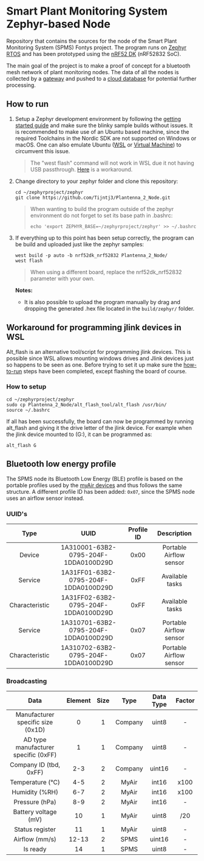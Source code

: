 # Smart Plant Monitoring System Zephyr-based Node

Repository that contains the sources for the node of the Smart Plant Monitoring System (SPMS) Fontys project. The program runs on [Zephyr RTOS](https://zephyrproject.org/) and has been prototyped using the [nRF52 DK](https://www.nordicsemi.com/Software-and-Tools/Development-Kits/nRF52-DK) (nRF52832 SoC).

The main goal of the project is to make a proof of concept for a bluetooth mesh network of plant monitoring nodes. The data of all the nodes is collected by a [gateway](https://github.com/Jeedella/Plantenna_2_Gateway) and pushed to a [cloud database](https://github.com/Jeedella/Plantenna_2_Cloud) for potential further processing.

## How to run

1. Setup a Zephyr development environment by following the [getting started guide](https://docs.zephyrproject.org/latest/getting_started/index.html) and make sure the blinky sample builds without issues. It is recommended to make use of an Ubuntu based machine, since the required Toolchains in the Nordic SDK are not supported on Windows or macOS. One can also emulate Ubuntu ([WSL](https://ubuntu.com/wsl) or [Virtual Machine](https://www.virtualbox.org/)) to circumvent this issue.

    > The "west flash" command will not work in WSL due it not having USB passthrough. [Here](#workaround-for-programming-jlink-devices-in-WSL) is a workaround.

2. Change directory to your zephyr folder and clone this repository:

    ```text
    cd ~/zephyrproject/zephyr
    git clone https://github.com/Tijntj3/Plantenna_2_Node.git
    ```

    > When wanting to build the program outside of the zephyr environment do not forget to set its base path in .bashrc:
    >
    > ```text
    > echo 'export ZEPHYR_BASE=~/zephyrproject/zephyr' >> ~/.bashrc
    > ```

3. If everything up to this point has been setup correctly, the program can be build and uploaded just like the zephyr samples:

    ```text
    west build -p auto -b nrf52dk_nrf52832 Plantenna_2_Node/
    west flash
    ```

    > When using a different board, replace the nrf52dk_nrf52832 parameter with your own.

    **Notes:**

    * It is also possible to upload the program manually by drag and dropping the generated .hex file located in the `build/zephyr/` folder.

## Workaround for programming jlink devices in WSL

Alt_flash is an alternative tool/script for programming jlink devices. This is possible since WSL allows mounting windows drives and Jlink devices just so happens to be seen as one. Before trying to set it up make sure the [how-to-run](#how-to-run) steps have been completed, except flashing the board of course.

### How to setup

```text
cd ~/zephyrproject/zephyr
sudo cp Plantenna_2_Node/alt_flash_tool/alt_flash /usr/bin/
source ~/.bashrc
```

If all has been successfully, the board can now be programmed by running alt_flash and giving it the drive letter of the jlink device. For example when the jlink device mounted to (G:), it can be programmed as:

```text
alt_flash G
```

## Bluetooth low energy profile

The SPMS node its Bluetooth Low Energy (BLE) profile is based on the portable profiles used by the [myAir devices](https://hackmd.io/@sookah/myAir) and thus follows the same structure. A different profile ID has been added: `0x07`, since the SPMS node uses an airflow sensor instead.

### UUID's

| Type | UUID | Profile ID | Description |
| :----: | :----: | :----: | :----: |
| Device | 1A310001-63B2-0795-204F-1DDA0100D29D | 0x00 | Portable Airflow sensor |
| Service | 1A31FF01-63B2-0795-204F-1DDA0100D29D | 0xFF | Available tasks |
| Characteristic | 1A31FF02-63B2-0795-204F-1DDA0100D29D | 0xFF | Available tasks |
| Service | 1A310701-63B2-0795-204F-1DDA0100D29D | 0x07 | Portable Airflow sensor |
| Characteristic | 1A310702-63B2-0795-204F-1DDA0100D29D | 0x07 | Portable Airflow sensor |

### Broadcasting

| Data | Element | Size | Type | Data Type | Factor |
| :----: | :----: | :----: | :----: | :----: | :----: |
| Manufacturer specific size (0x1D) | 0 | 1 | Company | uint8 | - |
| AD type manufacturer specific (0xFF) | 1 | 1 | Company | uint8 | - |
| Company ID (tbd, 0xFF) | 2-3 | 2 | Company | uint16 | - |
| Temperature (°C) | 4-5 | 2 | MyAir | int16 | x100 |
| Humidity (%RH) | 6-7 | 2 | MyAir | int16 | x100 |
| Pressure (hPa) | 8-9 | 2 | MyAir | int16 | - |
| Battery voltage (mV) | 10 | 1 | MyAir | uint8 | /20 |
| Status register | 11 | 1 | MyAir | uint8 | - |
| Airflow (mm/s) | 12-13 | 2 | SPMS | uint16 | - |
| Is ready | 14 | 1 | SPMS | uint8 | - |
